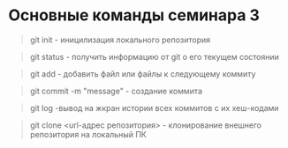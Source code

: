 # Основные команды семинара 3

> git init - иницилизация локального репозитория

> git status - получить информацию от git о его текущем состоянии

> git add - добавить файл или файлы к следующему коммиту

> git commit -m "message" - создание коммита

> git log -вывод на жкран истории всех коммитов с их хеш-кодами

> git clone <url-адрес репозитория> - клонирование внешнего репозитория на локальный ПК 
